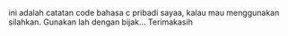 ini adalah catatan code bahasa c pribadi sayaa, kalau mau menggunakan silahkan.
Gunakan lah dengan bijak...
Terimakasih

